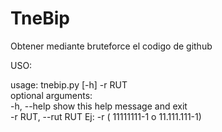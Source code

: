# TneBip
Obtener mediante bruteforce el codigo de github


USO:

usage: tnebip.py [-h] -r RUT<br>
optional arguments:<br>
  -h, --help         show this help message and exit<br>
  -r RUT, --rut RUT  Ej: -r ( 11111111-1 o 11.111.111-1)

